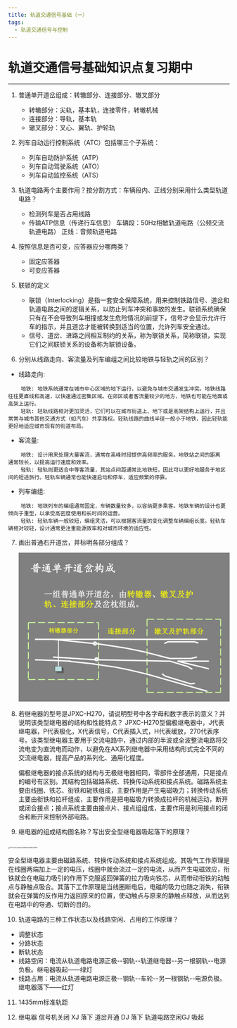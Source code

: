 ```yaml
---
title: 轨道交通信号基础（一）
tags:
  - 轨道交通信号与控制
---
```

# 轨道交通信号基础知识点复习期中

---

1. 普通单开道岔组成：转辙部分、连接部分、辙叉部分

   - 转辙部分：尖轨，基本轨，连接零件，转辙机械
   - 连接部分：导轨，基本轨
   - 辙叉部分：叉心、翼轨、护轮轨

2. 列车自动运行控制系统（ATC）包括哪三个子系统：
   - 列车自动防护系统（ATP）
   - 列车自动驾驶系统（ATO）
   - 列车自动监控系统（ATS）

3. 轨道电路两个主要作用？按分割方式：车辆段内、正线分别采用什么类型轨道电路？
   - 检测列车是否占用线路
   - 传输ATP信息（传递行车信息）
   车辆段：50Hz相敏轨道电路（公频交流轨道电路）
   正线：音频轨道电路

4. 按照信息是否可变，应答器应分哪两类？
   - 固定应答器
   - 可变应答器

5. 联锁的定义
   - 联锁（Interlocking）是指一套安全保障系统，用来控制铁路信号、道岔和轨道电路之间的逻辑关系，以防止列车冲突和事故的发生。联锁系统确保只有在不会导致列车相撞或发生危险情况的前提下，信号才会显示允许行车的指示，并且道岔才能被转换到适当的位置，允许列车安全通过。
   - 信号、道岔、进路之间相互制约的关系，称为联锁关系，简称联锁，实现它们之间联锁关系的设备称为联锁设备。

6. 分别从线路走向、客流量及列车编组之间比较地铁与轻轨之间的区别？

  - 线路走向:
```
    地铁: 地铁系统通常在城市中心区域的地下运行，以避免与城市交通发生冲突。地铁线路往往更直线和高速，以快速通过密集区域。在郊区或者客流量较少的地方，地铁也可能在地面或高架上运行。
    轻轨: 轻轨线路相对更加灵活，它们可以在城市街道上、地下或是高架结构上运行，并且常常与城市其他交通方式（如汽车）共享路权。轻轨线路的曲线半径一般小于地铁，因此轻轨能更好地适应城市现有的街道布局。
```

   - 客流量:
```
    地铁: 设计用来处理大量客流，通常在高峰时段提供高频率的服务。地铁站之间的距离    通常较长，以提高运行速度和效率。
    轻轨: 轻轨则更适合中等客流量，其站点间距通常比地铁短，因此可以更好地服务于地区间的短途旅行。轻轨车辆通常也能快速启动和停车，适应频繁的停靠。
```

   - 列车编组:
```
    地铁: 地铁列车的编组通常固定，车辆数量较多，以容纳更多乘客。地铁车辆的设计也更倾向于重型，以承受高密度使用和长时间的运营。
    轻轨: 轻轨车辆一般较短，编组灵活，可以根据客流量的变化调整车辆编组长度。轻轨车辆相对较轻，设计通常更注重能源效率和对城市环境的适应性。
```

7. 画出普通右开道岔，并标明各部分组成？

      ![image-20240421210940906](./轨道交通信号基础期中.assets/image-20240421210940906.png)

8. 若继电器的型号是JPXC-H270，请说明型号中各字母和数字表示的意义？并说明该类型继电器的结构和性能特点？
          JPXC-H270型偏极继电器中，J代表继电器，P代表极化，X代表信号，C代表插入式，H代表缓放，270代表序号。该类型继电器主要用于交流电路中，通过内部的半波或全波整流电路将交流电变为直流电而动作，以避免在AX系列继电器中采用结构形式完全不同的交流继电器，提高产品的系列化、通用化程度。        

      ​        偏极继电器的接点系统的结构与无极继电器相同，零部件全部通用，只是接点的编号有区别。其结构包括磁路系统、转换传动系统和接点系统。磁路系统主要由线圈、铁芯、衔铁和轭铁组成，主要作用是产生电磁吸力；转换传动系统主要由衔铁和拉杆组成，主要作用是把电磁吸力转换成拉杆的机械运动，断开或闭合接点；接点系统主要由接点片、接点组组成，主要作用是利用接点的闭合和断开来控制外部电路。

9. 继电器的组成结构图名称？写出安全型继电器吸起落下的原理？
<img src="../轨道交通信号基础期中.assets/571d0c4ca8dded139f644e88dc1d892.jpg" alt="571d0c4ca8dded139f644e88dc1d892" style="zoom: 25%;" />

   ​        安全型继电器主要由磁路系统、转换传动系统和接点系统组成。其吸气工作原理是在线圈两端加上一定的电压，线圈中就会流过一定的电流，从而产生电磁效应，衔铁就会在电磁力吸引的作用下克服返回弹簧的拉力吸向铁芯，从而带动衔铁的动触点与静触点吸合。其落下工作原理是当线圈断电后，电磁的吸力也随之消失，衔铁就会在弹簧的反作用力返回原来的位置，使动触点与原来的静触点释放，从而达到在电路中的导通、切断的目的。

10. 轨道电路的三种工作状态以及线路空闲、占用的工作原理？

   - 调整状态
   - 分路状态
   - 断轨状态
   - 线路空闲：电流从轨道电路电源正极--钢轨--轨道继电器--另一根钢轨--电源负极。继电器吸起——绿灯
   - 线路占用：电流从轨道电路电源正极--钢轨--车轮--另一根钢轨--电源负极。继电器落下——红灯

11. 1435mm标准轨距

12. 继电器 信号机关闭 XJ 落下 道岔开通 DJ 落下 轨道电路空闲GJ 吸起

